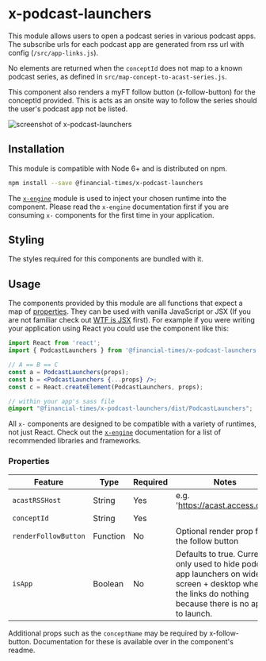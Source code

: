 # x-podcast-launchers

This module allows users to open a podcast series in various podcast apps. The subscribe urls for each podcast app are generated from rss url with config (`/src/app-links.js`).

No elements are returned when the `conceptId` does not map to a known podcast series, as defined in `src/map-concept-to-acast-series.js`.

This component also renders a myFT follow button (x-follow-button) for the conceptId provided. This is acts as an onsite way to follow the series should the user's podcast app not be listed.

![screenshot of x-podcast-launchers](https://user-images.githubusercontent.com/21194161/64718501-3d5eab80-d4be-11e9-9a63-9b37ab1d8069.png)


## Installation

This module is compatible with Node 6+ and is distributed on npm.

```bash
npm install --save @financial-times/x-podcast-launchers
```

The [`x-engine`][engine] module is used to inject your chosen runtime into the component. Please read the `x-engine` documentation first if you are consuming `x-` components for the first time in your application.

[engine]: https://github.com/Financial-Times/x-dash/tree/master/packages/x-engine

## Styling

The styles required for this components are bundled with it.

## Usage

The components provided by this module are all functions that expect a map of [properties](#properties). They can be used with vanilla JavaScript or JSX (If you are not familiar check out [WTF is JSX][jsx-wtf] first). For example if you were writing your application using React you could use the component like this:

```jsx
import React from 'react';
import { PodcastLaunchers } from '@financial-times/x-podcast-launchers';

// A == B == C
const a = PodcastLaunchers(props);
const b = <PodcastLaunchers {...props} />;
const c = React.createElement(PodcastLaunchers, props);
```

```scss
// within your app's sass file
@import "@financial-times/x-podcast-launchers/dist/PodcastLaunchers";
```

All `x-` components are designed to be compatible with a variety of runtimes, not just React. Check out the [`x-engine`][engine] documentation for a list of recommended libraries and frameworks.

[jsx-wtf]: https://jasonformat.com/wtf-is-jsx/

### Properties

Feature               | Type     | Required | Notes
----------------------|----------|----------|------------------
`acastRSSHost`        | String   | Yes      | e.g. 'https://acast.access.com'
`conceptId`           | String   | Yes      |
`renderFollowButton`  | Function | No       | Optional render prop for the follow button
`isApp`               | Boolean  | No       | Defaults to true. Currently only used to hide podcast app launchers on wide screen + desktop where the links do nothing because there is no app to launch.

Additional props such as the `conceptName` may be required by x-follow-button. Documentation for these is available over in the component's readme.
